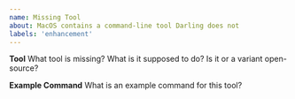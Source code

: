 ```yaml
---
name: Missing Tool
about: MacOS contains a command-line tool Darling does not
labels: 'enhancement'
---
```


**Tool**
What tool is missing? What is it supposed to do? Is it or a variant open-source?

**Example Command**
What is an example command for this tool?
